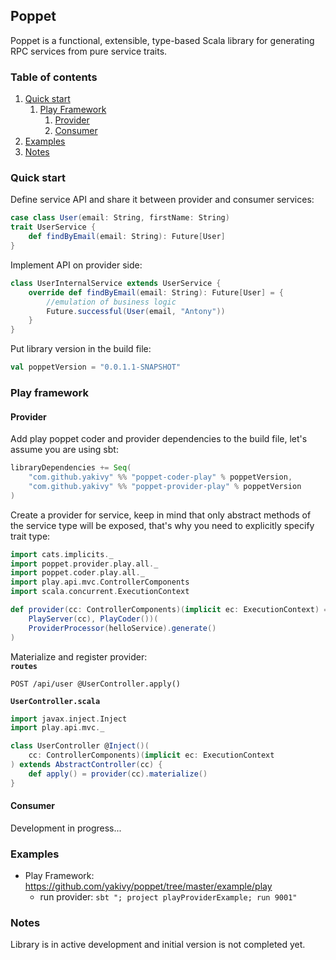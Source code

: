 ## Poppet
Poppet is a functional, extensible, type-based Scala library for generating RPC services from pure service traits.

### Table of contents
1. [Quick start](#quick-start)
    1. [Play Framework](#play-framework)
        1. [Provider](#provider)
        1. [Consumer](#consumer)
1. [Examples](#examples)
1. [Notes](#notes)

### Quick start
Define service API and share it between provider and consumer services:
```scala
case class User(email: String, firstName: String)
trait UserService {
    def findByEmail(email: String): Future[User]
}
```
Implement API on provider side:
```scala
class UserInternalService extends UserService {
    override def findByEmail(email: String): Future[User] = {
        //emulation of business logic
        Future.successful(User(email, "Antony"))
    }
}
```
Put library version in the build file:
```scala
val poppetVersion = "0.0.1.1-SNAPSHOT"
```

### Play framework
#### Provider
Add play poppet coder and provider dependencies to the build file, let's assume you are using sbt:
```scala
libraryDependencies += Seq(
    "com.github.yakivy" %% "poppet-coder-play" % poppetVersion,
    "com.github.yakivy" %% "poppet-provider-play" % poppetVersion
)
```
Create a provider for service, keep in mind that only abstract methods of the service type will be exposed, that's why you need to explicitly specify trait type:
```scala
import cats.implicits._
import poppet.provider.play.all._
import poppet.coder.play.all._
import play.api.mvc.ControllerComponents
import scala.concurrent.ExecutionContext

def provider(cc: ControllerComponents)(implicit ec: ExecutionContext) = Provider(
    PlayServer(cc), PlayCoder())(
    ProviderProcessor(helloService).generate()
)
```
Materialize and register provider:  
**`routes`**
```
POST /api/user @UserController.apply()
```
**`UserController.scala`**  
```scala
import javax.inject.Inject
import play.api.mvc._

class UserController @Inject()(
    cc: ControllerComponents)(implicit ec: ExecutionContext
) extends AbstractController(cc) {
    def apply() = provider(cc).materialize()
}
```

#### Consumer
Development in progress...

### Examples
- Play Framework: https://github.com/yakivy/poppet/tree/master/example/play
    - run provider: `sbt "; project playProviderExample; run 9001"`

### Notes
Library is in active development and initial version is not completed yet.
